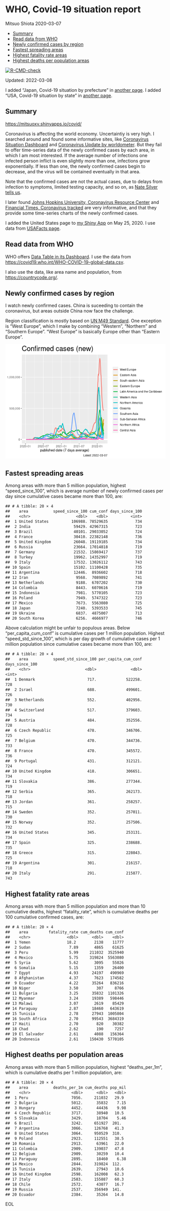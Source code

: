 WHO, Covid-19 situation report
================
Mitsuo Shiota
2020-03-07

-   [Summary](#summary)
-   [Read data from WHO](#read-data-from-who)
-   [Newly confirmed cases by region](#newly-confirmed-cases-by-region)
-   [Fastest spreading areas](#fastest-spreading-areas)
-   [Highest fatality rate areas](#highest-fatality-rate-areas)
-   [Highest deaths per population
    areas](#highest-deaths-per-population-areas)

<!-- badges: start -->

[![R-CMD-check](https://github.com/mitsuoxv/covid/workflows/R-CMD-check/badge.svg)](https://github.com/mitsuoxv/covid/actions)
<!-- badges: end -->

Updated: 2022-03-08

I added “Japan, Covid-19 situation by prefecture” in [another
page](Japan.md). I added “USA, Covid-19 situation by state” in [another
page](USA.md).

## Summary

<https://mitsuoxv.shinyapps.io/covid/>

Coronavirus is affecting the world economy. Uncertaintiy is very high. I
searched around and found some informative sites, like [Coronavirus
Situation
Dashboard](https://who.maps.arcgis.com/apps/opsdashboard/index.html#/c88e37cfc43b4ed3baf977d77e4a0667)
and [Coronavirus Update by
worldometer](https://www.worldometers.info/coronavirus/). But they fail
to offer time-series data of the newly confirmed cases by each area, in
which I am most interested. If the average number of infections one
infected person inflict is even slightly more than one, infections grow
exponentially. If less than one, the newly confirmed cases begin to
decrease, and the virus will be contained eventually in that area.

Note that the confirmed cases are not the actual cases, due to delays
from infection to symptoms, limited testing capacity, and so on, as
[Nate Silver tells
us](https://fivethirtyeight.com/features/coronavirus-case-counts-are-meaningless/).

I later found [Johns Hopkins University, Coronavirus Resource
Center](https://coronavirus.jhu.edu/) and [Financial Times, Coronavirus
tracked](https://www.ft.com/content/a26fbf7e-48f8-11ea-aeb3-955839e06441)
are very informative, and that they provide some time-series charts of
the newly confirmed cases.

I added the United States page to [my Shiny
App](https://mitsuoxv.shinyapps.io/covid/) on May 25, 2020. I use data
from [USAFacts
page](https://usafacts.org/visualizations/coronavirus-covid-19-spread-map/).

## Read data from WHO

WHO offers [Data Table in its Dashboard](https://covid19.who.int/table).
I use the data from
<https://covid19.who.int/WHO-COVID-19-global-data.csv>.

I also use the data, like area name and population, from
<https://countrycode.org/>.

## Newly confirmed cases by region

I watch newly confirmed cases. China is suceeding to contain the
coronavirus, but areas outside China now face the challenge.

Region classification is mostly based on [UN M49
Standard](https://unstats.un.org/unsd/methodology/m49/). One exception
is “West Europe”, which I make by combining “Western”, “Northern” and
“Southern Europe”. “West Europe” is basically Europe other than “Eastern
Europe”.

![](README_files/figure-gfm/chart-1.png)<!-- -->

## Fastest spreading areas

Among areas with more than 5 million population, highest
“speed_since_100”, which is average number of newly confirmed cases per
day since cumulative cases became more than 100, are:

    ## # A tibble: 20 × 4
    ##    area           speed_since_100 cum_conf days_since_100
    ##    <chr>                    <dbl>    <dbl>          <int>
    ##  1 United States          106988. 78529635            734
    ##  2 India                   59429. 42967315            723
    ##  3 Brazil                  40101. 29033052            724
    ##  4 France                  30410. 22382148            736
    ##  5 United Kingdom          26048. 19119185            734
    ##  6 Russia                  23664. 17014818            719
    ##  7 Germany                 21532. 15869417            737
    ##  8 Turkey                  19962. 14352997            719
    ##  9 Italy                   17532. 13026112            743
    ## 10 Spain                   15102. 11100428            735
    ## 11 Argentina               12446.  8936602            718
    ## 12 Iran                     9568.  7089892            741
    ## 13 Netherlands              9188.  6707202            730
    ## 14 Colombia                 8443.  6070616            719
    ## 15 Indonesia                7981.  5770105            723
    ## 16 Poland                   7949.  5747322            723
    ## 17 Mexico                   7673.  5563080            725
    ## 18 Japan                    7240.  5393533            745
    ## 19 Ukraine                  6837.  4875007            713
    ## 20 South Korea              6256.  4666977            746

Above calculation might be unfair to populous areas. Below
“per_capita_cum_conf” is cumulative cases per 1 million population.
Highest “speed_std_since_100”, which is per day growth of cumulative
cases per 1 million population since cumulative cases became more than
100, are:

    ## # A tibble: 20 × 4
    ##    area           speed_std_since_100 per_capita_cum_conf days_since_100
    ##    <chr>                        <dbl>               <dbl>          <int>
    ##  1 Denmark                       717.             522258.            728
    ##  2 Israel                        688.             499601.            726
    ##  3 Netherlands                   552.             402956.            730
    ##  4 Switzerland                   517.             379603.            734
    ##  5 Austria                       484.             352556.            728
    ##  6 Czech Republic                478.             346706.            725
    ##  7 Belgium                       470.             344736.            733
    ##  8 France                        470.             345572.            736
    ##  9 Portugal                      431.             312121.            724
    ## 10 United Kingdom                418.             306651.            734
    ## 11 Slovakia                      386.             277344.            719
    ## 12 Serbia                        365.             262173.            718
    ## 13 Jordan                        361.             258257.            715
    ## 14 Sweden                        352.             257011.            730
    ## 15 Norway                        352.             257506.            732
    ## 16 United States                 345.             253131.            734
    ## 17 Spain                         325.             238688.            735
    ## 18 Greece                        315.             228043.            725
    ## 19 Argentina                     301.             216157.            718
    ## 20 Italy                         291.             215877.            743

## Highest fatality rate areas

Among areas with more than 5 million population and more than 10
cumulative deaths, highest “fatality_rate”, which is cumulative deaths
per 100 cumulative confirmed cases, are:

    ## # A tibble: 20 × 4
    ##    area         fatality_rate cum_deaths cum_conf
    ##    <chr>                <dbl>      <dbl>    <dbl>
    ##  1 Yemen                18.2        2138    11777
    ##  2 Sudan                 7.89       4865    61625
    ##  3 Peru                  5.99     211032  3525940
    ##  4 Mexico                5.75     319824  5563080
    ##  5 Syria                 5.62       3095    55026
    ##  6 Somalia               5.15       1359    26400
    ##  7 Egypt                 4.93      24197   490969
    ##  8 Afghanistan           4.37       7623   174582
    ##  9 Ecuador               4.22      35264   836216
    ## 10 Niger                 3.50        307     8766
    ## 11 Bulgaria              3.25      35832  1101326
    ## 12 Myanmar               3.24      19389   598446
    ## 13 Malawi                3.07       2619    85429
    ## 14 Paraguay              2.87      18460   643619
    ## 15 Tunisia               2.78      27943  1005804
    ## 16 South Africa          2.70      99543  3684319
    ## 17 Haiti                 2.70        820    30382
    ## 18 Chad                  2.62        190     7257
    ## 19 El Salvador           2.61       4088   156364
    ## 20 Indonesia             2.61     150430  5770105

## Highest deaths per population areas

Among areas with more than 5 million population, highest
“deaths_per_1m”, which is cumulative deaths per 1 million population,
are:

    ## # A tibble: 20 × 4
    ##    area           deaths_per_1m cum_deaths pop_mil
    ##    <chr>                  <dbl>      <dbl>   <dbl>
    ##  1 Peru                   7056.     211032   29.9 
    ##  2 Bulgaria               5012.      35832    7.15
    ##  3 Hungary                4452.      44436    9.98
    ##  4 Czech Republic         3717.      38940   10.5 
    ##  5 Slovakia               3429.      18704    5.46
    ##  6 Brazil                 3242.     651927  201.  
    ##  7 Argentina              3066.     126768   41.3 
    ##  8 United States          3064.     950529  310.  
    ##  9 Poland                 2923.     112551   38.5 
    ## 10 Romania                2913.      63961   22.0 
    ## 11 Colombia               2909.     139037   47.8 
    ## 12 Belgium                2909.      30259   10.4 
    ## 13 Paraguay               2895.      18460    6.38
    ## 14 Mexico                 2844.     319824  112.  
    ## 15 Tunisia                2639.      27943   10.6 
    ## 16 United Kingdom         2598.     162008   62.3 
    ## 17 Italy                  2583.     155887   60.3 
    ## 18 Chile                  2572.      43077   16.7 
    ## 19 Russia                 2537.     356949  141.  
    ## 20 Ecuador                2384.      35264   14.8

EOL
